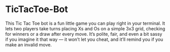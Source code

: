 # TicTacToe-Bot
This Tic Tac Toe bot is a fun little game you can play right in your terminal. It lets two players take turns placing Xs and Os on a simple 3x3 grid, checking for winners or a draw after every move. It’s polite, fair, and even a bit sassy if you imagine it that way — it won’t let you cheat, and it’ll remind you if you make an invalid move.

